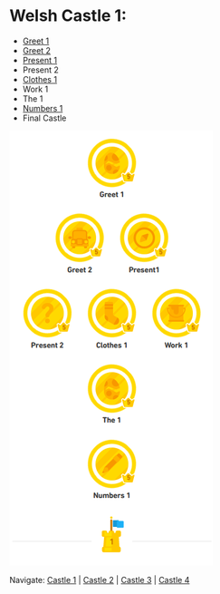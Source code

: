 # Welsh Castle 1:
* [Greet 1](https://github.com/EO4wellness/T-I-L/blob/main/polyglot/gales/Castle-1/welcome-greet1-greet2.md)<br>
* [Greet 2](https://github.com/EO4wellness/T-I-L/blob/main/polyglot/gales/Castle-1/welcome-greet1-greet2.md)<br>
* [Present 1](https://github.com/EO4wellness/T-I-L/blob/main/polyglot/gales/Castle-1/Present%201)
* Present 2
* [Clothes 1](https://github.com/EO4wellness/T-I-L/blob/main/polyglot/gales/Castle-1/Clothing.md)<br>
* Work 1 
* The 1 
* [Numbers 1](https://github.com/EO4wellness/T-I-L/blob/main/polyglot/gales/Castle-1/Numbers-1.md)<br>
* Final Castle 

![Final-Castle-1-Testing](https://github.com/EO4wellness/T-I-L/blob/main/polyglot/gales/images/Welsh-Castle-1.png)

Navigate: [Castle 1](https://github.com/EO4wellness/T-I-L/blob/main/polyglot/gales/Castle-1/README.md)  | [Castle 2](https://github.com/EO4wellness/T-I-L/blob/main/polyglot/gales/Castle-2/README.md)  | [Castle 3](https://github.com/EO4wellness/T-I-L/blob/main/polyglot/gales/Castle-3/README.md)   | [Castle 4](https://github.com/EO4wellness/T-I-L/blob/main/polyglot/gales/Castle-4/README.md) 
